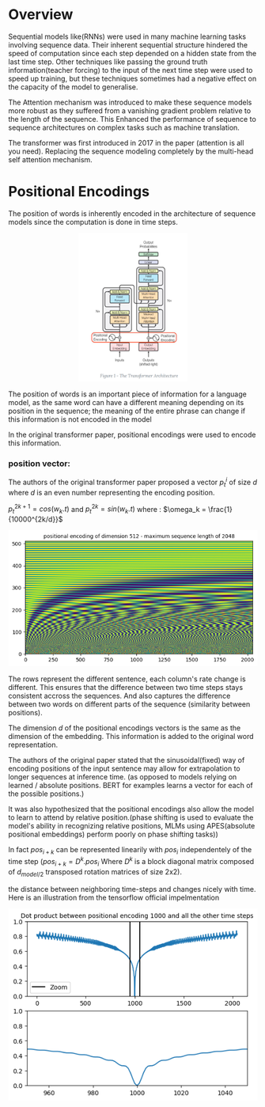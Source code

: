 # Overview

Sequential models like(RNNs) were used in many machine learning tasks involving sequence data. Their inherent sequential structure hindered the speed of computation since each step depended on a hidden state from the last time step. Other techniques like passing the ground truth information(teacher forcing) to the input of the next time step were used to speed up training, but these techniques sometimes had a negative effect on the capacity of the model to generalise.

The Attention mechanism was introduced to make these sequence models more robust as they suffered from a vanishing gradient problem relative to the length of the sequence. This Enhanced the performance of sequence to sequence architectures on complex tasks such as machine translation.

The transformer was first introduced in 2017 in the paper (attention is all you need). Replacing the sequence modeling completely by the multi-head self attention mechanism.


# Positional Encodings

The position of words is inherently encoded in the architecture of sequence models since the computation is done in time steps.


<div align="center">
    <img src="images/pos_encoding.PNG" width=220 height=300 alt="positional encoding - original transformer">
</div>

The position of words is an important piece of information for a language model, as the same word can have a different meaning depending on its position in the sequence; the meaning of the entire phrase can change if this information is not encoded in the model

In the original transformer paper, positional encodings were used to encode this information.

### position vector:

The authors of the original transformer paper proposed a vector $p_t^i$ of size $d$ where $d$ is an even number representing the encoding position.


$p_t^{2k+1} = cos(w_k.t)$     and    $p_t^{2k} = sin(w_k.t)$    where :    $\omega_k = \frac{1}{10000^{2k/d}}$

<div align="center">
    <img src="images/pos_encoding1.png" alt="positional encoding of dimension 512 - maximum sequence length of 80">
</div>


The rows represent the different sentence, each column's rate change is different. This ensures that the difference between two time steps stays consistent accross the sequences. And also captures the difference between two words on different parts of the sequence (similarity between positions).

The dimension $d$ of the positional encodings vectors is the same as the dimension of the embedding. This information is added to the original word representation.

The authors of the original paper stated that the sinusoidal(fixed) way of encoding positions of the input sentence may allow for extrapolation to longer sequences at inference time. (as opposed to models relying on learned / absolute positions. BERT for examples learns a vector for each of the possible positions.)

It was also hypothesized that the positional encodings also allow the model to learn to attend by relative position.(phase shifting is used to evaluate the model's ability in recognizing relative positions, MLMs using APES(absolute positional embeddings) perform poorly on phase shifting tasks))

In fact $pos_{i+k}$ can be represented linearily with $pos_i$ independentely of the time step ($pos_{i+k} = D^k.pos_i$ Where $D^k$ is a block diagonal matrix composed of $d_{model/2}$ transposed rotation matrices of size 2x2).

the distance between neighboring time-steps and changes nicely with time. Here is an illustration from the tensorflow official impelmentation

<div align="center">
    <img src="images/dot_prod.png" alt="Dot product between positional encoding 1000 and all the other time steps">
</div>
